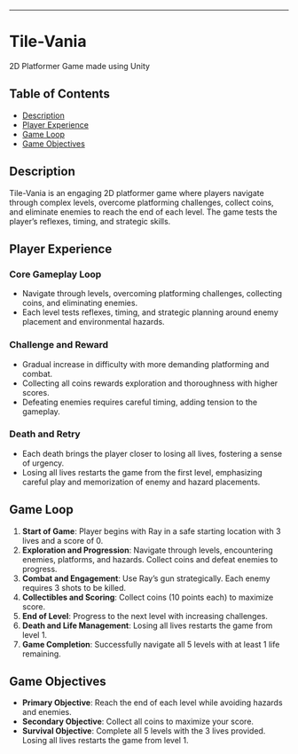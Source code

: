 
---

# Tile-Vania

2D Platformer Game made using Unity

## Table of Contents

- [Description](#description)
- [Player Experience](#player-experience)
- [Game Loop](#game-loop)
- [Game Objectives](#game-objectives)

## Description

Tile-Vania is an engaging 2D platformer game where players navigate through complex levels, overcome platforming challenges, collect coins, and eliminate enemies to reach the end of each level. The game tests the player’s reflexes, timing, and strategic skills.

## Player Experience

### Core Gameplay Loop
- Navigate through levels, overcoming platforming challenges, collecting coins, and eliminating enemies.
- Each level tests reflexes, timing, and strategic planning around enemy placement and environmental hazards.

### Challenge and Reward
- Gradual increase in difficulty with more demanding platforming and combat.
- Collecting all coins rewards exploration and thoroughness with higher scores.
- Defeating enemies requires careful timing, adding tension to the gameplay.

### Death and Retry
- Each death brings the player closer to losing all lives, fostering a sense of urgency.
- Losing all lives restarts the game from the first level, emphasizing careful play and memorization of enemy and hazard placements.

## Game Loop

1. **Start of Game**: Player begins with Ray in a safe starting location with 3 lives and a score of 0.
2. **Exploration and Progression**: Navigate through levels, encountering enemies, platforms, and hazards. Collect coins and defeat enemies to progress.
3. **Combat and Engagement**: Use Ray’s gun strategically. Each enemy requires 3 shots to be killed.
4. **Collectibles and Scoring**: Collect coins (10 points each) to maximize score.
5. **End of Level**: Progress to the next level with increasing challenges.
6. **Death and Life Management**: Losing all lives restarts the game from level 1.
7. **Game Completion**: Successfully navigate all 5 levels with at least 1 life remaining.

## Game Objectives

- **Primary Objective**: Reach the end of each level while avoiding hazards and enemies.
- **Secondary Objective**: Collect all coins to maximize your score.
- **Survival Objective**: Complete all 5 levels with the 3 lives provided. Losing all lives restarts the game from level 1.

